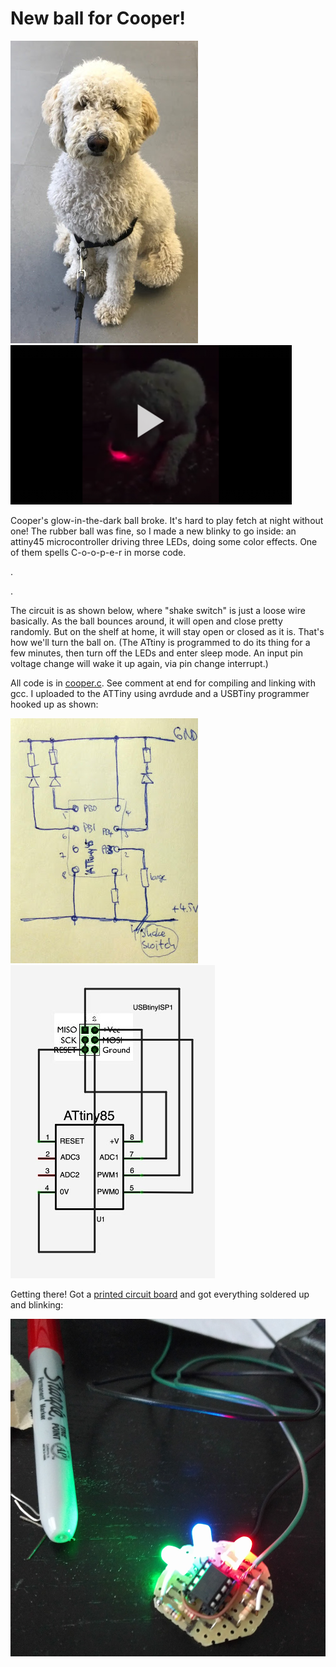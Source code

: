 # New ball for Cooper!

![best dog](kerp.jpg "best dog")
[![video of finished ball](vid_still.png)](https://www.youtube.com/watch?v=VsD0VAgUd00)

Cooper's glow-in-the-dark ball broke. It's hard to play fetch at night without one! The rubber ball was fine, so I made a new blinky to go inside: an attiny45 microcontroller driving three LEDs, doing some color effects. One of them spells C-o-o-p-e-r in morse code.

.

.

The circuit is as shown below, where "shake switch" is just a loose wire basically. As the ball bounces around, it will open and close pretty randomly. But on the shelf at home, it will stay open or closed as it is. That's how we'll turn the ball on. (The ATtiny is programmed  to do its thing for a few minutes, then turn off the LEDs and enter sleep mode. An input pin voltage change will wake it up again, via pin change interrupt.)

All code is in [cooper.c](cooper.c). See comment at end for compiling and linking with gcc. I uploaded to the ATTiny using avrdude and a USBTiny programmer hooked up as shown:

![schematic](circuit.jpg)
![usbprog](attiny-programming-schematics.jpg)

Getting there! Got a [printed circuit board](IMG_20161202_174834.jpg) and got everything soldered up and blinking:

![itworks](IMG_20161211_154508.jpg)
